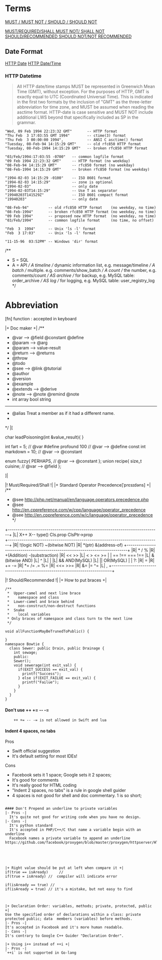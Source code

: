 # Terms

[MUST / MUST NOT / SHOULD / SHOULD NOT](http://tools.ietf.org/html/rfc2119)

[MUST/REQUIRED/SHALL MUST NOT/ SHALL NOT SHOULD/RECOMMENDED SHOULD NOT/NOT RECOMMENDED](http://tools.ietf.org/html/rfc4949)


## Date Format
[HTTP Date](http://search.cpan.org/~gaas/HTTP-Date-6.02/lib/HTTP/Date.pm)
[HTTP Date/Time](https://www.w3.org/Protocols/rfc2616/rfc2616-sec3.html)
### HTTP Datetime
> All HTTP date/time stamps MUST be represented in Greenwich Mean Time (GMT), without exception. For the purposes of HTTP, GMT is exactly equal to UTC (Coordinated Universal Time). This is indicated in the first two formats by the inclusion of "GMT" as the three-letter abbreviation for time zone, and MUST be assumed when reading the asctime format. HTTP-date is case sensitive and MUST NOT include additional LWS beyond that specifically included as SP in the grammar.
```
"Wed, 09 Feb 1994 22:23:32 GMT"       -- HTTP format
"Thu Feb  3 17:03:55 GMT 1994"        -- ctime(3) format
"Thu Feb  3 00:00:00 1994",           -- ANSI C asctime() format
"Tuesday, 08-Feb-94 14:15:29 GMT"     -- old rfc850 HTTP format
"Tuesday, 08-Feb-1994 14:15:29 GMT"   -- broken rfc850 HTTP format

"03/Feb/1994:17:03:55 -0700"   -- common logfile format
"09 Feb 1994 22:23:32 GMT"     -- HTTP format (no weekday)
"08-Feb-94 14:15:29 GMT"       -- rfc850 format (no weekday)
"08-Feb-1994 14:15:29 GMT"     -- broken rfc850 format (no weekday)

"1994-02-03 14:15:29 -0100"    -- ISO 8601 format
"1994-02-03 14:15:29"          -- zone is optional
"1994-02-03"                   -- only date
"1994-02-03T14:15:29"          -- Use T as separator
"19940203T141529Z"             -- ISO 8601 compact format
"19940203"                     -- only date

"08-Feb-94"         -- old rfc850 HTTP format    (no weekday, no time)
"08-Feb-1994"       -- broken rfc850 HTTP format (no weekday, no time)
"09 Feb 1994"       -- proposed new HTTP format  (no weekday, no time)
"03/Feb/1994"       -- common logfile format     (no time, no offset)

"Feb  3  1994"      -- Unix 'ls -l' format
"Feb  3 17:03"      -- Unix 'ls -l' format

"11-15-96  03:52PM" -- Windows 'dir' format
```

/**
 *  S = SQL
 *  A = API
 */
A     timeline       /* dynamic information list, e.g. message/timeline */
A     batch          /* multiple. e.g. comments/show_batch */
A     count          /* the number, e.g. comments/count */
AS    archive        /* for backup, e.g. MySQL table: order_archive */
AS    log            /* for logging, e.g. MySQL table: user_registry_log */


# Abbreviation
[fn] function : accepted in keyboard

|+ Doc maker +|
/**
 * @var   --> @field  @constant  @define
 * @param       --> @arg
 * @param  --> value-result
 * @return  --> @returns
 * @throw  
 * @todo
 * @see   --> @link @tutorial
 * @author
 * @version
 * @example
 * @extends --> @derive
 * @note  -->  @note   @remind @note     
 * int array bool string
 
 *******************************
 * @alias Treat a member as if it had a different name.
 * 
 */
|[

char leadPoisoning(int &value_result){
}

int fart = 5;               // @var
#define profound 100        // @var  --> @define
const int markdown = 10;    // @var  --> @constant

enum fuzzy{
  PERHAPS,    // @var   --> @constant
};
union recipe{
  size_t cuisine;         // @var  --> @field
};

]|

|! Must/Required/Shall !|
|+ Standard Operator Precedence[ˈprɛsɪdəns] +|
/**
 * @see http://php.net/manual/en/language.operators.precedence.php
 * @see http://en.cppreference.com/w/cpp/language/operator_precedence
 * @see http://en.cppreference.com/w/c/language/operator_precedence
 */

+------------------------------------------------------------------------------+
|L| X++ X-- type()  Cls.prop ClsPtr->prop  
+------------------------------------------------------------------------------+
|R| !(logic NOT) ~(bitwise NOT)
|R| *(ptr)  &(address-of)
+------------------------------------------------------------------------------+
|R| * / %
|R| +(Addition) -(substraction)
|R| << >>
|L| <  >  <=  >=
| | ==  !==   ===  !==
|L| &(bitwise AND)
|L| ^
|L| |
|L| &&  AND(MySQL)
|L| ||  OR(MySQL)
| | ?:
|R| = 
|R| +=  -= 
|R| *=  /=  .=  %= 
|R| <<=  >>= 
|R| &= |= ^=
|L| ,
+------------------------------------------------------------------------------+ 

|! Should/Recommended !|
|+ How to put braces +|
```
/**
 *  Upper-camel and next line brace
 *    namespace and class
 *  Lower-camel and brace behind
 *    non-construct/non-destruct functions
 *  Snake
 *    local variables
 * Only braces of namespace and class turn to the next line
 */
```
```
void allFunctionMayBeTrunedToPublic() {

}
namespace Bowtie {
  class Sewer: public Drain, public Drainage {
    int sewage;
    public:
    Sewer();
    void sewerage(int exit_val) {
      if(EXIT_SUCCESS == exit_val) {
        printf("Success");
      } else if(EXIT_FAILUE == exit_val) {
        printf("Failue");
      }
    }
  }
}
```
#### Don't use ++ += -- -= 
```
    ++ += -- -= is not allowed in Swift and lua
```
#### Indent 4 spaces, no tabs

Pros
* Swift official suggestion
* It's default setting for most IDEs!

Cons
* Facebook sets it 1 space; Google sets it 2 spaces;
* It's good for comments
* It's really good for HTML coding
* "Indent 2 spaces, no tabs" is a rule in google shell guider
* 4 spaces is not good for shell and doc commentary. 1 is so short;
```

#### Don't Prepend an underline to private variables
|- Pros -|
  It's quite not good for writing code when you have no design.
|- Cons -|
  It's python standard
  It's accepted in PHP/C++/C that name a variable begin with an underline
  Facebook names a private variable to append an underline
https://github.com/facebook/proxygen/blob/master/proxygen/httpserver/HTTPServer.cpp





|+ Right value should be put at left when compare it +|
if(true == isAready)     // 
if(true = isAready) //  compiler will indicate error

if(isAready == true) // 
if(isAready = true) // it's a mistake, but not easy to find



|+ Declaration Order: variables, methods; private, protected, public +|
Use the specified order of declarations within a class: private protected public; data  members (variables) before methods.
|- Pros -|
It's accepted in Facebook and it's more human readable.
|- Cons -|
It's contrary to Google C++ Guider "Declaration Order".

|+ Using i++ instead of ++i +|
|- Pros -|
`++i` is not supported in Go-lang

